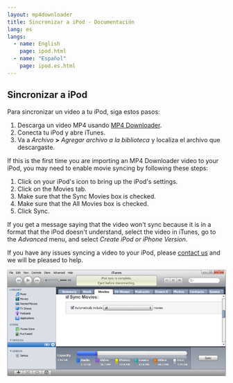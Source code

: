 ```yaml
---
layout: mp4downloader
title: Sincronizar a iPod - Documentación
lang: es
langs:
  - name: English
    page: ipod.html
  - name: "Español"
    page: ipod.es.html
---
```

## Sincronizar a iPod

Para sincronizar un video a tu iPod, siga estos pasos:

1. Descarga un video MP4 usando [MP4 Downloader](../download-es.html).
1. Conecta tu iPod y abre iTunes.
1. Va a *Archivo* **>** *Agregar archivo a la biblioteca* y localiza el archivo que descargaste.

If this is the first time you are importing an MP4 Downloader video to your iPod, you may need to enable movie syncing by following these steps:

1. Click on your iPod's icon to bring up the iPod's settings.
1. Click on the Movies tab.
1. Make sure that the Sync Movies box is checked.
1. Make sure that the All Movies box is checked.
1. Click Sync.

If you get a message saying that the video won't sync because it is in a format that the iPod doesn't understand, select the video in iTunes, go to the *Advanced* menu, and select *Create iPod or iPhone Version*.

If you have any issues syncing a video to your iPod, please [contact us](../contact.es.html) and we will be pleased to help.

[!["Movies tab"][movies-small]][movies]

[movies-small]: ../images/movies-small.png
[movies]: ../images/movies.png